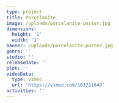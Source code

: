 ```yaml
---
type: project
title: Porcelanite
image: /uploads/porcelanite-poster.jpg
dimensions:
  height: '1'
  width: '1'
banner: /uploads/porcelanite-poster.jpg
genre: ''
studio: ''
releaseDate: ''
plot: ''
videoData:
  type: vimeo
  url: 'https://vimeo.com/163721649'
activities: ''
---
```


